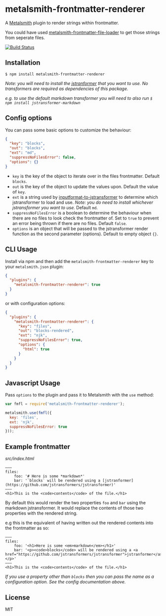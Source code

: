 # metalsmith-frontmatter-renderer

A [Metalsmith](http://www.metalsmith.io/) plugin to render strings within frontmatter.

You could have used [metalsmith-frontmatter-file-loader](https://github.com/djfwilkinson/metalsmith-frontmatter-file-loader) to get those strings from seperate files.

[![Build Status](https://travis-ci.org/djfwilkinson/metalsmith-frontmatter-renderer.svg?branch=master)](https://travis-ci.org/djfwilkinson/metalsmith-frontmatter-renderer)

## Installation

    $ npm install metalsmith-frontmatter-renderer

*Note: you will need to install the [jstranformer](https://github.com/jstransformers/jstransformer) that you want to use. No transformers are required as dependencies of this package.*

*e.g. to use the default markdown transformer you will need to also run `$ npm install jstransformer-markdown`*

## Config options

You can pass some basic options to customize the behaviour:

```json
{
  "key": "blocks",
  "out": "blocks",
  "ext": "md",
  "suppressNoFilesError": false,
  "options": {}
}
```

- `key` is the key of the object to iterate over in the files frontmatter. Default `blocks`.
- `out` is the key of the object to update the values upon. Default the value of `key`.
- `ext` is a string used by [inputformat-to-jstransformer](https://github.com/jstransformers/inputformat-to-jstransformer) to determine which jstransformer to load and use. *Note: you do need to install whichever jstransformer you want to use.* Default `md`.
- `suppressNoFilesError` is a boolean to determine the behaviour when there are no files to look check the frontmatter of. Set to `true` to prevent an error being thrown if there are no files. Default `false`.
- `options` is an object that will be passed to the jstransformer render function as the second parameter (options). Default to empty object `{}`.

## CLI Usage

  Install via npm and then add the `metalsmith-frontmatter-renderer` key to your `metalsmith.json` plugin:

```json
{
  "plugins": {
    "metalsmith-frontmatter-renderer": true
  }
}
```

or with configuration options:


```json
{
  "plugins": {
    "metalsmith-frontmatter-renderer": {
      "key": "files",
      "out": "blocks-rendered",
      "ext": "njk",
      "suppressNoFilesError": true,
      "options": {
        "html": true
      }
    }
  }
}
```

## Javascript Usage

  Pass `options` to the plugin and pass it to Metalsmith with the `use` method:

```js
var fmfl = require('metalsmith-frontmatter-renderer');

metalsmith.use(fmfl({
  key: 'files',
  ext: 'njk',
  suppressNoFilesError: true
}));
```

## Example frontmatter
*src/index.html*
<pre><code class="language-html">&mdash;&mdash;&mdash;
files:
    foo: &#39;# Here is some *markdown*&#39;
    bar: &#39;`blocks` will be rendered using a [jstranformer](https://github.com/jstransformers/jstransformer)&#39;
&mdash;&mdash;&mdash;
&lt;h1&gt;This is the &lt;code&gt;contents&lt;/code&gt; of the file.&lt;/h1&gt;</code></pre>

By default this would render the two properties `foo` and `bar` using the markdown jstransformer.
It would replace the contents of those two properties with the rendered string.

e.g this is the equivalent of having written out the rendered contents into the frontmatter as so:

<pre><code class="language-html">&mdash;&mdash;&mdash;
files:
    foo: &#39;&lt;h1&gt;Here is some &lt;em&gt;markdown&lt;/em&gt;&lt;/h1&gt;&#39;
    bar: &#39;&lt;p&gt;&lt;code&gt;blocks&lt;/code&gt; will be rendered using a &lt;a href=&quot;https://github.com/jstransformers/jstransformer&quot;&gt;jstranformer&lt;/a&gt;&lt;/p&gt;&#39;
&mdash;&mdash;&mdash;
&lt;h1&gt;This is the &lt;code&gt;contents&lt;/code&gt; of the file.&lt;/h1&gt;</code></pre>

*If you use a property other than `blocks` then you can pass the name as a configuration option. See the config documentation above.*

## License

MIT
